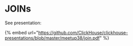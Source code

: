 # JOINs

See presentation:

{% embed url="https://github.com/ClickHouse/clickhouse-presentations/blob/master/meetup38/join.pdf" %}



